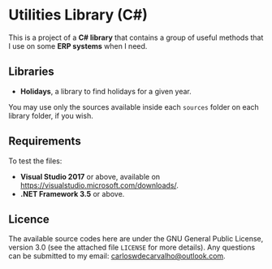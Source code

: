 # Utilities Library (C#)

This is a project of a **C# library** that contains a group of useful methods that I use on some **ERP systems** when I need.

## Libraries

- **Holidays**, a library to find holidays for a given year.

You may use only the sources available inside each `sources` folder on each library folder, if you wish.

## Requirements

To test the files:

- **Visual Studio 2017** or above, available on https://visualstudio.microsoft.com/downloads/.
- **.NET Framework 3.5** or above.

## Licence

The available source codes here are under the GNU General Public License, version 3.0 (see the attached file `LICENSE` for more details). Any questions can be submitted to my email: carloswdecarvalho@outlook.com.
